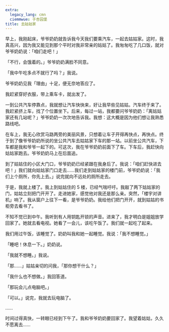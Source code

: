 ```yaml
---
extra:
  legacy_lang: cmn
  ciemmwue: 于杏园堡
title: 去姑姑家
---
```


早上，我刚起床，爷爷奶奶就告诉我今天我们要乘汽车，一起去姑姑家。这时，我真高兴，因为我又能见到那个平时对我非常亲的姑姑了。我匆匆吃了几口饭，就对爷爷奶奶说：「咱们走吧！」

「不行，会饿着的。」爷爷奶奶满脸不同意。

<!--more-->

「我中午吃多点不就行了吗？」我说。

爷爷奶奶见我「理由」十足，便无奈地答应了。

我赶紧穿好衣服，带上乘车卡，就出发了。

一到公共汽车停靠点，我就想让汽车快快来，好让我早些见姑姑。汽车终于来了。我赶紧挤上车，找了个位置坐下。后来，每过一站，我都要问爷爷奶奶：「离姑姑家还有几站呢？」爷爷奶奶一次次地告诉我。我想：这大概是因为他们想让我熟悉路线吧。

在车上，我无心欣赏马路两旁的美丽风景，只想着让车子开得再快点，再快点。终于到了像爷爷奶奶所说的坐公共汽车去姑姑家下车的那一站。以前坐公共汽车，下车都是我和爷爷一起下的。可这次，我在爷爷奶奶前面下了车。下车后，我赶快向姑姑家跑去。爷爷奶奶马上在后面追。

到了姑姑住的小区大门口，爷爷奶奶已经紧跟在我身后了。我说：「咱们赶快进去吧！」我们就向姑姑家门口走去……我们走到姑姑家的楼门前，爷爷奶奶说：「我们上个厕所，你先上去。」说完就向不远处的厕所走去。

于是，我就上楼了。我上到姑姑住的 5 楼，已经气喘吁吁。我敲了两下姑姑家的门，姑姑立刻把门开开了。走进她家，感觉他对我还是那么亲。突然，「楼宇对讲机」响了。我从窗户上往下一看，是爷爷奶奶。我给他们把门开开，就到姑姑的书柜旁去看书了。

不知不觉已到中午。我听到有人用钥匙开锁的声音。进来了，我才明白是姐姐放学回家了。她就去看电视。她看了一会儿，该吃午饭了。我们就一起吃了起来。

我们用过午饭，该睡觉了。奶奶叫我和她一起睡觉。我说：「我不想睡觉。」

「睡吧！休息一下。」奶奶说。

「我就不想睡。」我说。

「那……」姑姑亲切的问我，「那你想干什么？」

「我什么也不想做。」我回答道。

「那玩会儿点电脑吧。」

「可以。」说完，我就去玩电脑了。

……

时间过得真快，一转眼已经到下午了。我和爷爷奶奶要回家了。我望着姑姑，久久不愿离去……

